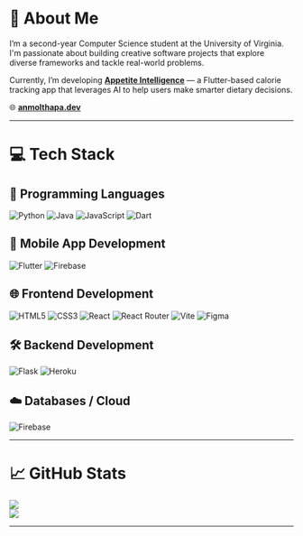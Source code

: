 # 👋 About Me

I’m a second-year Computer Science student at the University of Virginia. I'm passionate about building creative software projects that explore diverse frameworks and tackle real-world problems.

Currently, I’m developing [**Appetite Intelligence**](https://github.com/anmol-thapa/appetite-intelligence) — a Flutter-based calorie tracking app that leverages AI to help users make smarter dietary decisions.

🌐 **[anmolthapa.dev](https://anmolthapa.dev)**

---

# 💻 Tech Stack

## 🧠 Programming Languages
![Python](https://img.shields.io/badge/python-3670A0?style=for-the-badge&logo=python&logoColor=ffdd54)
![Java](https://img.shields.io/badge/java-%23ED8B00.svg?style=for-the-badge&logo=openjdk&logoColor=white)
![JavaScript](https://img.shields.io/badge/javascript-%23323330.svg?style=for-the-badge&logo=javascript&logoColor=%23F7DF1E)
![Dart](https://img.shields.io/badge/dart-%230175C2.svg?style=for-the-badge&logo=dart&logoColor=white)

## 📱 Mobile App Development
![Flutter](https://img.shields.io/badge/Flutter-%2302569B.svg?style=for-the-badge&logo=Flutter&logoColor=white)
![Firebase](https://img.shields.io/badge/firebase-%23039BE5.svg?style=for-the-badge&logo=firebase)

## 🌐 Frontend Development
![HTML5](https://img.shields.io/badge/html5-%23E34F26.svg?style=for-the-badge&logo=html5&logoColor=white)
![CSS3](https://img.shields.io/badge/css3-%231572B6.svg?style=for-the-badge&logo=css3&logoColor=white)
![React](https://img.shields.io/badge/react-%2320232a.svg?style=for-the-badge&logo=react&logoColor=%2361DAFB)
![React Router](https://img.shields.io/badge/React_Router-CA4245?style=for-the-badge&logo=react-router&logoColor=white)
![Vite](https://img.shields.io/badge/vite-%23646CFF.svg?style=for-the-badge&logo=vite&logoColor=white)
![Figma](https://img.shields.io/badge/figma-%23F24E1E.svg?style=for-the-badge&logo=figma&logoColor=white)

## 🛠️ Backend Development
![Flask](https://img.shields.io/badge/flask-%23000.svg?style=for-the-badge&logo=flask&logoColor=white)
![Heroku](https://img.shields.io/badge/heroku-%23430098.svg?style=for-the-badge&logo=heroku&logoColor=white)

## ☁️ Databases / Cloud
![Firebase](https://img.shields.io/badge/firebase-a08021?style=for-the-badge&logo=firebase&logoColor=ffcd34)

---

# 📈 GitHub Stats

![](https://nirzak-streak-stats.vercel.app/?user=anmol-thapa&theme=gotham&hide_border=true)  
![](https://github-readme-stats.vercel.app/api/top-langs/?username=anmol-thapa&theme=gotham&hide_border=true&layout=compact)

---
